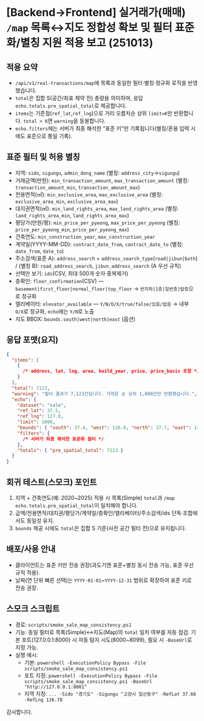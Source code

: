 # [Backend→Frontend] 실거래가(매매) `/map` 목록↔지도 정합성 확보 및 필터 표준화/별칭 지원 적용 보고 (251013)

## 적용 요약

- `/api/v1/real-transactions/map`에 목록과 동일한 필터·별칭·정규화 로직을 반영했습니다.
- `total`은 집합 S(공간/좌표 제약 전) 총량을 의미하며, 응답 `echo.totals.pre_spatial_total`로 제공합니다.
- `items`는 기준점(`ref_lat`,`ref_lng`)으로 거리 오름차순 상위 `limit=K`만 반환합니다. `total > K`면 `warning`을 동봉합니다.
- `echo.filters`에는 서버가 최종 해석한 “표준 키”만 기록됩니다(별칭/혼용 입력 시에도 표준으로 통일 기록).

## 표준 필터 및 허용 별칭

- 지역: `sido`, `sigungu`, `admin_dong_name` (별칭: `address_city`→`sigungu`)
- 거래금액(만원): `min_transaction_amount`, `max_transaction_amount` (별칭: `transaction_amount_min`, `transaction_amount_max`)
- 전용면적(㎡): `min_exclusive_area`, `max_exclusive_area` (별칭: `exclusive_area_min`, `exclusive_area_max`)
- 대지권면적(㎡): `min_land_rights_area`, `max_land_rights_area` (별칭: `land_rights_area_min`, `land_rights_area_max`)
- 평당가(만원/평): `min_price_per_pyeong`, `max_price_per_pyeong` (별칭: `price_per_pyeong_min`, `price_per_pyeong_max`)
- 건축연도: `min_construction_year`, `max_construction_year`
- 계약일(YYYY-MM-DD): `contract_date_from`, `contract_date_to` (별칭: `date_from`, `date_to`)
- 주소검색(표준 A): `address_search` + `address_search_type`(`road|jibun|both`) / (별칭 B): `road_address_search`, `jibun_address_search` (A 우선 규칙)
- 선택만 보기: `ids`(CSV, 최대 500개·숫자·중복제거)
- 층확인: `floor_confirmation`(CSV) — `basement|first_floor|normal_floor|top_floor` → `반지하|1층|일반층|탑층`으로 정규화
- 엘리베이터: `elevator_available` — `Y/N/O/X/true/false/있음/없음` → 내부 `O/X`로 정규화, `echo`에는 `Y/N`로 노출
- 지도 BBOX: `bounds.south|west|north|east` (옵션)

## 응답 포맷(요지)

```json
{
  "items": [
    {
      /* address, lat, lng, area, build_year, price, price_basis 포함 */
    }
  ],
  "total": 7123,
  "warning": "필터 결과가 7,123건입니다. 가까운 순 상위 1,000건만 반환했습니다.",
  "echo": {
    "dataset": "sale",
    "ref_lat": 37.5,
    "ref_lng": 127.0,
    "limit": 1000,
    "bounds": { "south": 37.4, "west": 126.8, "north": 37.7, "east": 127.2 },
    "filters": {
      /* 서버가 최종 해석한 표준화 필터 */
    },
    "totals": { "pre_spatial_total": 7123 }
  }
}
```

## 회귀 테스트(스모크) 포인트

1. 지역 + 건축연도(예: 2020~2025) 적용 시 목록(Simple) `total`과 `/map echo.totals.pre_spatial_total`이 일치해야 합니다.
2. 금액/전용면적/대지권/평당가/계약일/층확인/엘리베이터/주소검색/ids 단독·조합에서도 동일성 유지.
3. `bounds` 제공 시에도 `total`은 집합 S 기준(사전 공간 필터 전)으로 유지됩니다.

## 배포/사용 안내

- 클라이언트는 표준 키만 전송 권장(과도기엔 표준+별칭 동시 전송 가능, 표준 우선 규칙 적용).
- 날짜(연 단위 빠른 선택)는 `YYYY-01-01`~`YYYY-12-31` 범위로 확장하여 표준 키로 전송 권장.

## 스모크 스크립트

- 경로: `scripts/smoke_sale_map_consistency.ps1`
- 기능: 동일 필터로 목록(Simple)↔지도(Map)의 `total` 일치 여부를 자동 점검. 기본 포트(127.0.0.1:8000) 시 자동 탐지 시도(8000~8099), 필요 시 `-BaseUrl`로 지정 가능.
- 실행 예시:
  - 기본: `powershell -ExecutionPolicy Bypass -File scripts/smoke_sale_map_consistency.ps1`
  - 포트 지정: `powershell -ExecutionPolicy Bypass -File scripts/smoke_sale_map_consistency.ps1 -BaseUrl "http://127.0.0.1:8001"`
  - 지역 지정: `... -Sido "경기도" -Sigungu "고양시 일산동구" -RefLat 37.66 -RefLng 126.78`

감사합니다.
